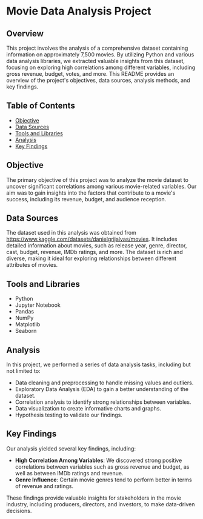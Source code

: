 # Movie Data Analysis Project

## Overview

This project involves the analysis of a comprehensive dataset containing information on approximately 7,500 movies. By utilizing Python and various data analysis libraries, we extracted valuable insights from this dataset, focusing on exploring high correlations among different variables, including gross revenue, budget, votes, and more. This README provides an overview of the project's objectives, data sources, analysis methods, and key findings.

## Table of Contents

- [Objective](#objective)
- [Data Sources](#data-sources)
- [Tools and Libraries](#tools-and-libraries)
- [Analysis](#analysis)
- [Key Findings](#key-findings)

## Objective

The primary objective of this project was to analyze the movie dataset to uncover significant correlations among various movie-related variables. Our aim was to gain insights into the factors that contribute to a movie's success, including its revenue, budget, and audience reception.

## Data Sources

The dataset used in this analysis was obtained from https://www.kaggle.com/datasets/danielgrijalvas/movies. It includes detailed information about movies, such as release year, genre, director, cast, budget, revenue, IMDb ratings, and more. The dataset is rich and diverse, making it ideal for exploring relationships between different attributes of movies.

## Tools and Libraries

- Python
- Jupyter Notebook
- Pandas
- NumPy
- Matplotlib
- Seaborn

## Analysis

In this project, we performed a series of data analysis tasks, including but not limited to:

- Data cleaning and preprocessing to handle missing values and outliers.
- Exploratory Data Analysis (EDA) to gain a better understanding of the dataset.
- Correlation analysis to identify strong relationships between variables.
- Data visualization to create informative charts and graphs.
- Hypothesis testing to validate our findings.

## Key Findings

Our analysis yielded several key findings, including:

- **High Correlation Among Variables**: We discovered strong positive correlations between variables such as gross revenue and budget, as well as between IMDb ratings and revenue.
- **Genre Influence**: Certain movie genres tend to perform better in terms of revenue and ratings.

These findings provide valuable insights for stakeholders in the movie industry, including producers, directors, and investors, to make data-driven decisions.

